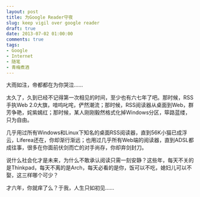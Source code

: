 ```yaml
---
layout: post
title: 为Google Reader守夜
slug: keep vigil over google reader
draft: true
date: 2013-07-02 01:00:00
comments: true
tags:
- Google
- Internet
- 随笔
- 青梅煮酒
---
```

大雨如注，帝都都在为你哭泣……

太久了，久到已经不记得第一次相见的时间，至少也有六七年了吧。那时候，RSS手执Web 2.0大旗，喑呜叱咤，俨然潮流；那时候，RSS阅读器从桌面到Web，群芳争艳，姹紫嫣红；那时候，某人刚刚毅然格式化掉Windows分区，筚路蓝缕，只为自由。

几乎用过所有Windows和Linux下知名的桌面RSS阅读器，直到56K小猫已成浮云，Liferea还在，你却渐行渐远；也用过几乎所有Web端的阅读器，直到ADSL都成往事，很多在你面前伏剑而亡的对手尚存，你却弃剑封刀。

说什么社会化才是未来，为什么不敢承认阅读只需一刻安静？这些年，每天不关的是Thinkpad，每天不离的是Arch，每天必看的是你，饭可以不吃，媳妇儿可以不娶，这三样哪个可少？

才六年，你就痒了么？于我，人生只如初见……

